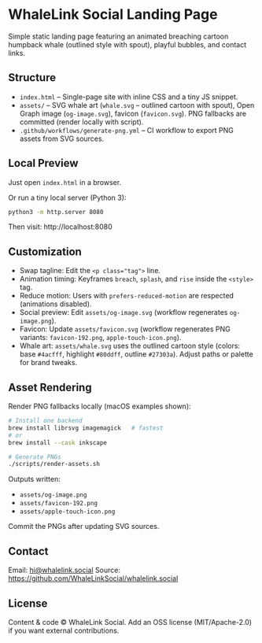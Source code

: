 # WhaleLink Social Landing Page

Simple static landing page featuring an animated breaching cartoon humpback whale (outlined style with spout), playful bubbles, and contact links.

## Structure
- `index.html` – Single-page site with inline CSS and a tiny JS snippet.
- `assets/` – SVG whale art (`whale.svg` – outlined cartoon with spout), Open Graph image (`og-image.svg`), favicon (`favicon.svg`). PNG fallbacks are committed (render locally with script).
- `.github/workflows/generate-png.yml` – CI workflow to export PNG assets from SVG sources.

## Local Preview
Just open `index.html` in a browser.

Or run a tiny local server (Python 3):

```bash
python3 -m http.server 8080
```
Then visit: http://localhost:8080

## Customization
- Swap tagline: Edit the `<p class="tag">` line.
- Animation timing: Keyframes `breach`, `splash`, and `rise` inside the `<style>` tag.
- Reduce motion: Users with `prefers-reduced-motion` are respected (animations disabled).
- Social preview: Edit `assets/og-image.svg` (workflow regenerates `og-image.png`).
- Favicon: Update `assets/favicon.svg` (workflow regenerates PNG variants: `favicon-192.png`, `apple-touch-icon.png`).
- Whale art: `assets/whale.svg` uses the outlined cartoon style (colors: base `#4acfff`, highlight `#80ddff`, outline `#27303a`). Adjust paths or palette for brand tweaks.

## Asset Rendering
Render PNG fallbacks locally (macOS examples shown):

```bash
# Install one backend
brew install librsvg imagemagick   # fastest
# or
brew install --cask inkscape

# Generate PNGs
./scripts/render-assets.sh
```

Outputs written:
- `assets/og-image.png`
- `assets/favicon-192.png`
- `assets/apple-touch-icon.png`

Commit the PNGs after updating SVG sources.

## Contact
Email: hi@whalelink.social
Source: https://github.com/WhaleLinkSocial/whalelink.social

## License
Content & code © WhaleLink Social. Add an OSS license (MIT/Apache-2.0) if you want external contributions.
